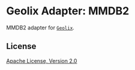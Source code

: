 # Geolix Adapter: MMDB2

MMDB2 adapter for [`Geolix`](https://github.com/elixir-geolix/geolix).


## License

[Apache License, Version 2.0](http://www.apache.org/licenses/LICENSE-2.0)
